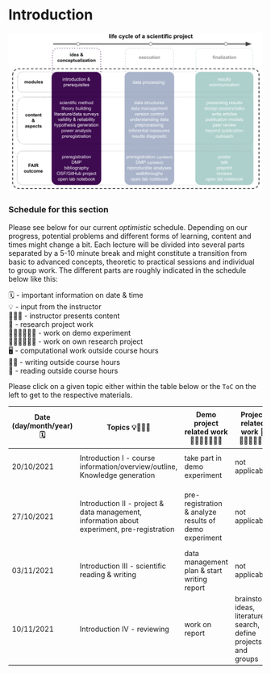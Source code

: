 # Introduction

![outline](../static/expra_outline_introduction.png)


### Schedule for this section

Please see below for our current _optimistic_ schedule. Depending on our progress, potential problems and different forms of learning, content and times might change a bit. Each lecture will be divided into several parts separated by a 5-10 minute break and might constitute a transition from basic to advanced concepts, theoretic to practical sessions and individual to group work. The different parts are roughly indicated in the schedule below like this:

🗓 - important information on date & time  
💡 - input from the instructor   
👨🏻‍🏫 - instructor presents content  
🥼 - research project work  
🧑🏽‍💻🧑🏾‍💻 - work on demo experiment  
🧑🏿‍🔬👩🏻‍🔬 - work on own research project  
🖥️ - computational work outside course hours  
✍🏽 - writing outside course hours  
📖 - reading outside course hours  

Please click on a given topic either within the table below or the `ToC` on the left to get to the respective materials.

| Date (day/month/year)  🗓   | Topics 💡👨🏻‍🏫    | Demo project related work 🥼🧑🏽‍💻🧑🏾‍💻  | Project related work 🥼🧑🏿‍🔬👩🏻‍🔬 | tasks for subsequent meeting 🖥️✍🏽📖 |
|--------------|-----------|------------|------------|------------|
| 20/10/2021 | Introduction I - course information/overview/outline, Knowledge generation  | take part in demo experiment     |  not applicable   | [re-cap R lectures](), [install software]() |
| 27/10/2021 | Introduction II - project & data management, information about experiment, pre-registration   | pre-registration & analyze results of demo experiment  |  not applicable | reading literature about [experiment]() & [Mensh & Kording 2017](https://journals.plos.org/ploscompbiol/article?id=10.1371/journal.pcbi.1005619) | 
| 03/11/2021 | Introduction III - scientific reading & writing  | data management plan & start writing report | not applicable | reading [Newell 1973](http://shelf2.library.cmu.edu/Tech/240474311.pdf) & [Kesslyn 2006](https://citeseerx.ist.psu.edu/viewdoc/download?doi=10.1.1.497.2403&rep=rep1&type=pdf) |
| 10/11/2021 | Introduction IV - reviewing  | work on report | brainstorm ideas, literature search, define projects and groups | demo report draft | 